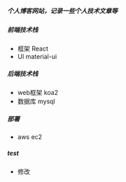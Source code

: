 ##### 个人博客网站，记录一些个人技术文章等
##### 前端技术栈
* 框架 React
* UI material-ui
##### 后端技术栈
* web框架 koa2
* 数据库 mysql
##### 部署
* aws ec2
##### test
* 修改
